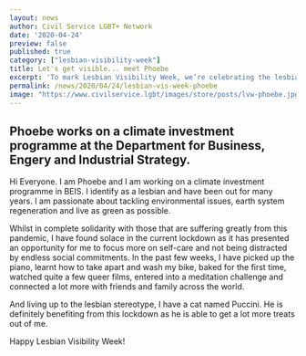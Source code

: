 ```yaml
---
layout: news
author: Civil Service LGBT+ Network
date: '2020-04-24'
preview: false
published: true
category: ["lesbian-visibility-week"]
title: Let's get visible... meet Phoebe
excerpt: 'To mark Lesbian Visibility Week, we’re celebrating the lesbians who make the Civil Service a great place to work for all colleagues.'
permalink: /news/2020/04/24/lesbian-vis-week-phoebe
image: "https://www.civilservice.lgbt/images/store/posts/lvw-phoebe.jpg"
---
```


## Phoebe works on a climate investment programme at the Department for Business, Engery and Industrial Strategy. 
 
Hi Everyone. I am Phoebe and I am working on a climate investment programme in BEIS. I identify as a lesbian and have been out for many years. I am passionate about tackling environmental issues, earth system regeneration and live as green as possible. 

Whilst in complete solidarity with those that are suffering greatly from this pandemic, I have found solace in the current lockdown as it has presented an opportunity for me to focus more on self-care and not being distracted by endless social commitments. In the past few weeks, I have picked up the piano, learnt how to take apart and wash my bike, baked for the first time, watched quite a few queer films, entered into a meditation challenge and connected a lot more with friends and family across the world. 

And living up to the lesbian stereotype, I have a cat named Puccini. He is definitely benefiting from this lockdown as he is able to get a lot more treats out of me. 

Happy Lesbian Visibility Week!
